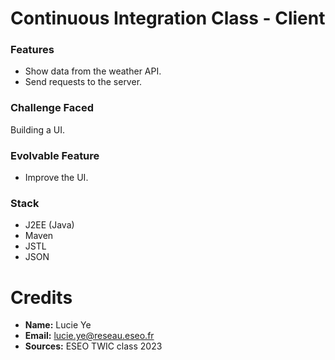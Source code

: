 # Continuous Integration Class - Client

### Features
- Show data from the weather API.
- Send requests to the server.

### Challenge Faced
Building a UI.

### Evolvable Feature
- Improve the UI.

### Stack
- J2EE (Java)
- Maven
- JSTL
- JSON

# Credits
- **Name:** Lucie Ye
- **Email:** lucie.ye@reseau.eseo.fr
- **Sources:** ESEO TWIC class 2023

